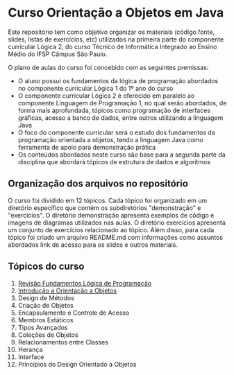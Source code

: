 # Curso Orientação a Objetos em Java

Este repositório tem como objetivo organizar os materiais (código fonte, slides, listas de exercícios, etc) utilizados na primeira parte do componente curricular Lógica 2, do curso Técnico de Informática Integrado ao Ensino Médio do IFSP Câmpus São Paulo. 

O plano de aulas do curso foi concebido com as seguintes premissas:

* O aluno possui os fundamentos da lógica de programação abordados no componente curricular Lógica 1 do 1º ano do curso
* O componente curricular Lógica 2 é oferecido em paralelo ao componente Linguagem de Programação 1, no qual serão abordados, de forma mais aprofundada, tópicos como programação de interfaces gráficas, acesso a banco de dados, entre outros utilizando a linguagem Java
* O foco do componente curricular será o estudo dos fundamentos da programação orientada a objetos, tendo a linguagem Java como ferramenta de apoio para demonstração prática
* Os conteúdos abordados neste curso são base para a segunda parte da disciplina que abordará tópicos de estrutura de dados e algoritmos

## Organização dos arquivos no repositório

O curso foi dividido em 12 tópicos. Cada tópico foi organizado em um diretório específico que contém os subdiretórios "demonstração" e "exercícios". O diretório demonstração apresenta exemplos de código e imagens de diagramas utilizados nas aulas. O diretório exercícios apresenta um conjunto de exercícios relacionado ao tópico. Além disso, para cada tópico foi criado um arquivo README.md com informações como assuntos abordados link de acesso para os slides e outros materiais.

## Tópicos do curso

1. [Revisão Fundamentos Lógica de Programação](#revisão-fundamentos-de-lógica-de-programção) 
1. [Introdução a Orientação a Objetos](#introdução-a-orientação-a-objetos)
1. Design de Métodos
1. Criação de Objetos
1. Encapsulamento e Controle de Acesso
1. Membros Estáticos
1. Tipos Avançados
1. Coleções de Objetos
1. Relacionamentos entre Classes
1. Herança
1. Interface
1. Princípios do Design Orientado a Objetos